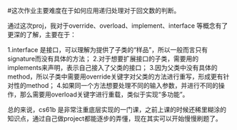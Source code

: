 #这次作业主要难度在于如何应用递归处理对于回文数的判断。

通过这次proj，我对于override、overload、implement、interface 等概念有了更深的了解，主要在于：

1.interface 是接口，可以理解为提供了子类的“样品”，所以一般而言只有signature而没有具体的方法；
2.对于想要扩展接口的子类，需要用的implements来声明，表示自己接入了父类的接口；
3.因为父类中没有具体的method，所以子类中需要用override关键字对父类的方法进行重写，形成更有针对性的method；
4.如果同一个方法想要处理不同的输入参数，并进行不同的操作，那么需要用overload关键字进行重载，类似于实现“多功能”。

总的来说，cs61b 是非常注重底层实现的一门课，之前上课的时候还稀里糊涂的知识点，通过自己做project都能逐步的弄懂，现在其实可以开始慢慢刷题了。
